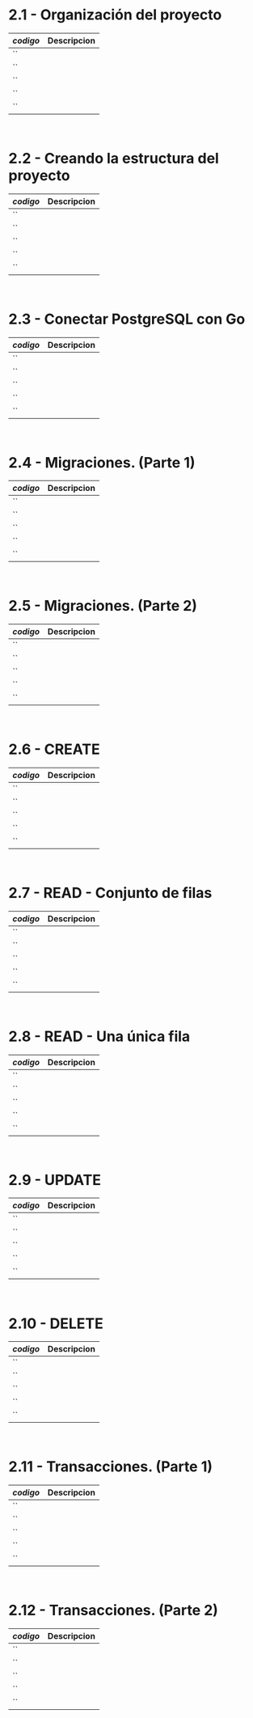 # 2.1 - Organización del proyecto

*codigo* | **Descripcion**
:---|---:
``|
``|
``|
``|
``|

```go
    
```

# 2.2 - Creando la estructura del proyecto

*codigo* | **Descripcion**
:---|---:
``|
``|
``|
``|
``|

```go
    
```

# 2.3 - Conectar PostgreSQL con Go

*codigo* | **Descripcion**
:---|---:
``|
``|
``|
``|
``|

```go
    
```

# 2.4 - Migraciones. (Parte 1)

*codigo* | **Descripcion**
:---|---:
``|
``|
``|
``|
``|

```go
    
```

# 2.5 - Migraciones. (Parte 2)

*codigo* | **Descripcion**
:---|---:
``|
``|
``|
``|
``|

```go
    
```

# 2.6 - CREATE

*codigo* | **Descripcion**
:---|---:
``|
``|
``|
``|
``|

```go
    
```

# 2.7 - READ - Conjunto de filas

*codigo* | **Descripcion**
:---|---:
``|
``|
``|
``|
``|

```go
    
```

# 2.8 - READ - Una única fila

*codigo* | **Descripcion**
:---|---:
``|
``|
``|
``|
``|

```go
    
```

# 2.9 - UPDATE

*codigo* | **Descripcion**
:---|---:
``|
``|
``|
``|
``|

```go
    
```

# 2.10 - DELETE

*codigo* | **Descripcion**
:---|---:
``|
``|
``|
``|
``|

```go
    
```

# 2.11 - Transacciones. (Parte 1)

*codigo* | **Descripcion**
:---|---:
``|
``|
``|
``|
``|

```go
    
```

# 2.12 - Transacciones. (Parte 2)

*codigo* | **Descripcion**
:---|---:
``|
``|
``|
``|
``|

```go
    
```